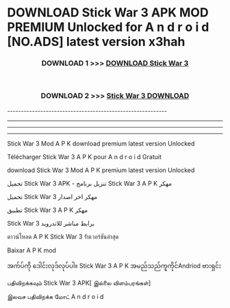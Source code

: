 # DOWNLOAD Stick War 3  APK MOD PREMIUM Unlocked for A n d r o i d [NO.ADS] latest version x3hah 



<div align="center">

<h3>DOWNLOAD 1 >>> <a href="https://getmod2.web.app/?judul=Stick War 3 ">DOWNLOAD Stick War 3 </a></h3><br>

<h3>DOWNLOAD 2 >>> <a href="https://getmod2.web.app/?judul=Stick War 3 ">Stick War 3  DOWNLOAD </a></h3>

</div>
----------------------------------------------------------

----------------------------------------------------------

----------------------------------------------------------

----------------------------------------------------------

Stick War 3  Mod A P K download premium latest version Unlocked

Télécharger Stick War 3  A P K pour A n d r o i d Gratuit

download Stick War 3  Mod A P K premium latest version Unlocked

تحميل Stick War 3  APK - تنزيل برنامج Stick War 3  A P K مهكر

تحميل Stick War 3  مهكر اخر اصدار

تطبيق Stick War 3  A P K مهكر

Stick War 3  برابط مباشر للاندرويد

ดาวน์โหลด A P K Stick War 3  รับเวอร์ชันล่าสุด

Baixar A P K mod

အက်ပ်ကို ဒေါင်းလုဒ်လုပ်ပါ။ Stick War 3  A P K အမည်သည်ကူကိုင်Andriod ဗားရှင်း

பதிவிறக்கவும் Stick War 3  APK[ இல்லை விளம்பரங்கள்] 
 
இலவச பதிவிறக்க மோட் A n d r o i d



